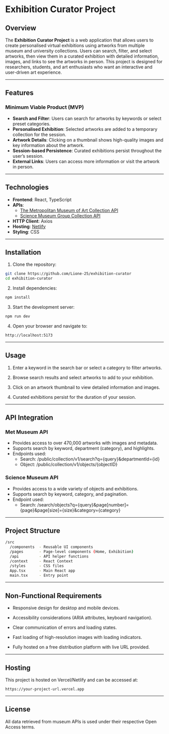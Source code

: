 # Exhibition Curator Project

## Overview

The **Exhibition Curator Project** is a web application that allows users to create personalised virtual exhibitions using artworks from multiple museum and university collections. Users can search, filter, and select artworks, then view them in a curated exhibition with detailed information, images, and links to see the artworks in person. This project is designed for researchers, students, and art enthusiasts who want an interactive and user-driven art experience.

---

## Features

### Minimum Viable Product (MVP)

- **Search and Filter**: Users can search for artworks by keywords or select preset categories.
- **Personalised Exhibition**: Selected artworks are added to a temporary collection for the session.
- **Artwork Details**: Clicking on a thumbnail shows high-quality images and key information about the artwork.
- **Session-based Persistence**: Curated exhibitions persist throughout the user’s session.
- **External Links**: Users can access more information or visit the artwork in person.

---

## Technologies

- **Frontend**: React, TypeScript
- **APIs**:
  - [The Metropolitan Museum of Art Collection API](https://metmuseum.github.io/)
  - [Science Museum Group Collection API](https://collection.sciencemuseumgroup.org.uk/)
- **HTTP Client**: Axios
- **Hosting**: [Netlify](https://www.netlify.com/)
- **Styling**: CSS

---

## Installation

1. Clone the repository:

```bash
git clone https://github.com/Lione-25/exhibition-curator
cd exhibition-curator
```

2. Install dependencies:

```bash
npm install
```

3. Start the development server:

```bash
npm run dev
```

4. Open your browser and navigate to:

```arduino
http://localhost:5173
```

---

## Usage

1. Enter a keyword in the search bar or select a category to filter artworks.

2. Browse search results and select artworks to add to your exhibition.

3. Click on an artwork thumbnail to view detailed information and images.

4. Curated exhibitions persist for the duration of your session.

---

## API Integration

### Met Museum API

- Provides access to over 470,000 artworks with images and metadata.
- Supports search by keyword, department (category), and highlights.
- Endpoints used:
  - Search: /public/collection/v1/search?q={query}&departmentId={id}
  - Object: /public/collection/v1/objects/{objectID}

### Science Museum API

- Provides access to a wide variety of objects and exhibitions.
- Supports search by keyword, category, and pagination.
- Endpoint used:
  - Search: /search/objects?q={query}&page[number]={page}&page[size]={size}&category={category}

---

## Project Structure

```bash
/src
  /components  - Reusable UI components
  /pages       - Page-level components (Home, Exhibition)
  /api         - API helper functions
  /context     - React Context
  /styles      - CSS files
  App.tsx      - Main React app
  main.tsx     - Entry point
```

---

## Non-Functional Requirements

- Responsive design for desktop and mobile devices.

- Accessibility considerations (ARIA attributes, keyboard navigation).

- Clear communication of errors and loading states.

- Fast loading of high-resolution images with loading indicators.

- Fully hosted on a free distribution platform with live URL provided.

---

## Hosting

This project is hosted on Vercel/Netlify and can be accessed at:

```arduine
https://your-project-url.vercel.app
```

---

## License

All data retrieved from museum APIs is used under their respective Open Access terms.
